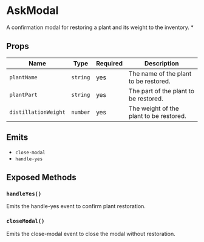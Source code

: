 # AskModal

A confirmation modal for restoring a plant and its weight to the inventory.
 *

## Props

| Name | Type | Required | Description |
|------|------|----------|-------------|
| `plantName` | `string` | yes | The name of the plant to be restored. |
| `plantPart` | `string` | yes | The part of the plant to be restored. |
| `distillationWeight` | `number` | yes | The weight of the plant to be restored. |

## Emits

- `close-modal`
- `handle-yes`

## Exposed Methods

### `handleYes()`
Emits the handle-yes event to confirm plant restoration.

### `closeModal()`
Emits the close-modal event to close the modal without restoration.
